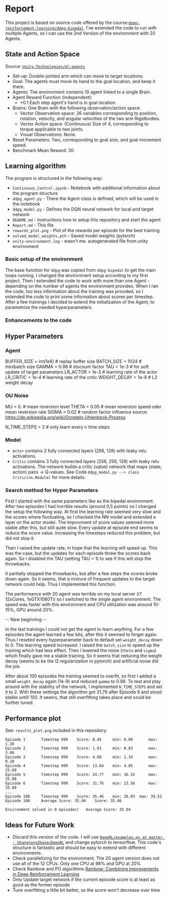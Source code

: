 # Report

This project is based on source code offered by the course:[`deep-reinforcement-learning/ddpg-bipedal`](https://github.com/udacity/deep-reinforcement-learning/tree/master/ddpg-bipedal). I've extended the code to run with multiple Agents, so I can use the 2nd Version of the environment with 20 Agents.

## State and Action Space

Source: [`Unity-Technologies/ml-agents`](https://github.com/Unity-Technologies/ml-agents/blob/master/docs/Learning-Environment-Examples.md#reacher)

* Set-up: Double-jointed arm which can move to target locations.
* Goal: The agents must move its hand to the goal location, and keep it there.
* Agents: The environment contains 10 agent linked to a single Brain.
* Agent Reward Function (independent):
  * +0.1 Each step agent's hand is in goal location.
* Brains: One Brain with the following observation/action space.
  * Vector Observation space: 26 variables corresponding to position, rotation,
    velocity, and angular velocities of the two arm Rigidbodies.
  * Vector Action space: (Continuous) Size of 4, corresponding to torque
    applicable to two joints.
  * Visual Observations: None.
* Reset Parameters: Two, corresponding to goal size, and goal movement speed.
* Benchmark Mean Reward: 30

## Learning algorithm

The program is structured in the following way:

- `Continuous_Control.ipynb` - Notebook with additional information about the program structure
- `ddpg_agent.py` - There the Agent class is defined, which will be used in the notebook
- `ddpg_model.py` - Defines the DQN neural network for local and target network
- `README.md` - Instructions how to setup this repository and start the agent
- `Report.md` - This file
- `rewards_plot.png` - Plot of the rewards per episode for the best training
- `solved_model_weights.pth` - Saved model weights (pytorch)
- `unity-environment.log` - wasn't me. autogenerated file from unity environment

### Basic setup of the environment

The base function for `ddpg` was copied from `ddpg-bipedal` to get the main loops running. I changed the environment setup according to my first project. Then I extended the code to work with more than one Agent - depending on the number of agents the environment provides. When I ran the code, too less information about the training was provided, so I extended the code to print some information about scores per timestep.
After a few trainings I decided to extend the initialization of the Agent, to parametrize the needed hyperparameters.

### Enhancements to the code


## Hyper Parameters  

### Agent

BUFFER_SIZE = int(1e6)  # replay buffer size
BATCH_SIZE = 1024       # minibatch size
GAMMA = 0.98            # discount factor
TAU = 1e-3              # for soft update of target parameters
LR_ACTOR = 1e-3         # learning rate of the actor 
LR_CRITIC = 1e-4        # learning rate of the critic
WEIGHT_DECAY = 1e-9       # L2 weight decay

### OU Noise

MU = 0.         # mean reversion level
THETA = 0.05    # mean reversion speed oder mean reversion rate
SIGMA = 0.02    # random factor influence
source: https://de.wikipedia.org/wiki/Ornstein-Uhlenbeck-Prozess

N_TIME_STEPS = 2  # only learn every n time steps

### Model

* `Actor` contains 2 fully connected layers (256, 128) with leaky relu activations.
* `Critic` contains 3 fully connected layers (256, 256, 128) with leaky relu activations. The network builds a critic (value) network that maps (state, action) pairs -> Q-values. See Code `ddpg_model.py --> class Critic(nn.Module)` for more details.

### Search method for Hyper Parameters

First I started with the same parameters like as the bipedal environment. After two episodes I had horrible results (around 0,5 points) so I changed the setup the following way. At first the learning rate seemed very slow and the scores where fluctuating, so I checked the NN model and extended a layer on the actor model. The improvment of score values seemed more stable after this, but still quite slow. Every update at episode end seems to reduce the score value. Increasing the timesteps reduced this problem, but did not stop it. 

Then I raised the update rate, in hope that the learning will speed up. This was the case, but the updates for each episode threw the scores back again. So I disabled the TAU (setting TAU = 1) to see if this will stop the throwbacks.

It partially stopped the throwbacks, but after a few steps the scores broke down again. So it seems, that a mixture of frequent updates to the target network could help. Thus I implemented this function.

The performance with 20 agent was terrible on my local server (i7 12xCores, 1xGTX1080Ti) so I switched to the single agent environment. The speed was faster with this environment and CPU utilization was around 10-15%, GPU around 20%. 

-- New beginning --

In the last trainings I could not get the agent to learn anything. For a few episodes the agent learned a few bits, after this it seemed to forget again. Thus I reseted every hyperparameter back to default set `weight_decay` down to 0. The learning speed increased. I raised the `batch_size` to speed up the training which had less effect. Then I lowered the noise (`theta` and `sigma`) which finally gave me a stable training. So it seems that reducing the weight decay (seems to be the l2 regularization in pytorch) and artificial noise did the job.

After about 100 episodes the training seemed to overfit, so first I added a small `weight_decay` again (1e-9) and reduced `gamma` to 0.98. To test and play around with the stability of the network, I implemented `N_TIME_STEPS` and set it to 2. With these settings the algorithm got 31,76 after Episode 6 and stood stable untill 100. It seems, that still overfitting takes place and could be further tuned.


## Performance plot

See: `results_plot.png` included in this repository.

```
Episode 1	    Timestep 999	Score: 0.45	    min: 0.00	    max: 1.38
Episode 2	    Timestep 999	Score: 1.61	    min: 0.83	    max: 3.08
Episode 3       Timestep 999    Score: 4.88     min: 1.34       max: 9.10 
Episode 4       Timestep 999    Score: 13.64    min: 4.85       max: 25.60
Episode 5       Timestep 999    Score: 24.77    min: 16.52      max: 35.08
Episode 6       Timestep 999    Score: 31.76    min: 23.56      max: 35.89
...
Episode 100	    Timestep 999	Score: 35.46	min: 26.03	max: 39.52
Episode 100	    Average Score: 35.94	Score: 35.46

Environment solved in 0 episodes!	Average Score: 35.94
```

## Ideas for Future Work
* Discard this version of the code. I will use [`DeepRL/examples.py at master · ShangtongZhang/DeepRL`](https://github.com/ShangtongZhang/DeepRL/blob/master/examples.py) and change pytorch to tensorflow. This code's structure is fantastic and should be easy to extend with different environments.
* Check parallelizing for the environment. The 20 agent version does not use all of the 12 CPUs. Only one CPU at 98% and GPU at 20%
* Check Rainbow and PO algorithms [Rainbow: Combining Improvements in Deep Reinforcement Learning](https://arxiv.org/pdf/1710.02298.pdf)
* Only Update target network if the current episode score is at least as good as the former episode
* Tune overfitting a little bit better, so the score won't decrease over time